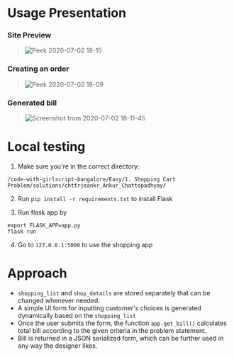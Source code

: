 # Usage Presentation

<!-- Screenshots here -->
### Site Preview
> ![Peek 2020-07-02 18-15](https://user-images.githubusercontent.com/39518771/86363747-e87e6280-bc94-11ea-9aef-8433f4f809b3.gif)

### Creating an order
> ![Peek 2020-07-02 18-09](https://user-images.githubusercontent.com/39518771/86363724-e2888180-bc94-11ea-9439-8d2143cfdf06.gif)

### Generated bill
> ![Screenshot from 2020-07-02 18-11-45](https://user-images.githubusercontent.com/39518771/86363756-eae0bc80-bc94-11ea-985f-04f3d5307154.png)


# Local testing

1. Make sure you're in the correct directory:

```
/code-with-girlscript-bangalore/Easy/1. Shopping Cart Problem/solutions/chttrjeankr_Ankur_Chattopadhyay/
```

2. Run `pip install -r requirements.txt` to install Flask

3. Run flask app by

```
export FLASK_APP=app.py
flask run
```

4. Go to `127.0.0.1:5000` to use the shopping app

# Approach

- `shopping_list` and `shop_details` are stored separately that can be changed whenever needed.
- A simple UI form for inputting customer's choices is generated dynamically based on the `shopping_list`
- Once the user submits the form, the function `app.get_bill()` calculates total bill according to the given criteria in the problem statement.
- Bill is returned in a JSON serialized form, which can be further used in any way the designer likes.
